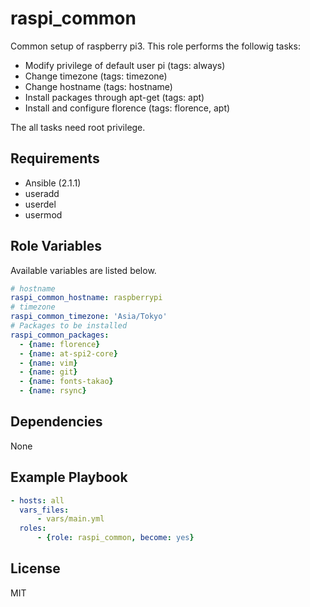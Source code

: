 raspi_common
=========

Common setup of raspberry pi3.
This role performs the followig tasks:

- Modify privilege of default user pi (tags: always)
- Change timezone (tags: timezone)
- Change hostname (tags: hostname)
- Install packages through apt-get (tags: apt)
- Install and configure florence (tags: florence, apt)

The all tasks need root privilege.

Requirements
------------

- Ansible (2.1.1)
- useradd
- userdel
- usermod


Role Variables
--------------

Available variables are listed below.

``` yaml
# hostname
raspi_common_hostname: raspberrypi
# timezone
raspi_common_timezone: 'Asia/Tokyo'
# Packages to be installed
raspi_common_packages:
  - {name: florence}
  - {name: at-spi2-core}
  - {name: vim}
  - {name: git}
  - {name: fonts-takao}
  - {name: rsync}
```

Dependencies
------------

None

Example Playbook
----------------

``` yaml
- hosts: all
  vars_files:
      - vars/main.yml
  roles:
      - {role: raspi_common, become: yes}
```


License
-------

MIT

